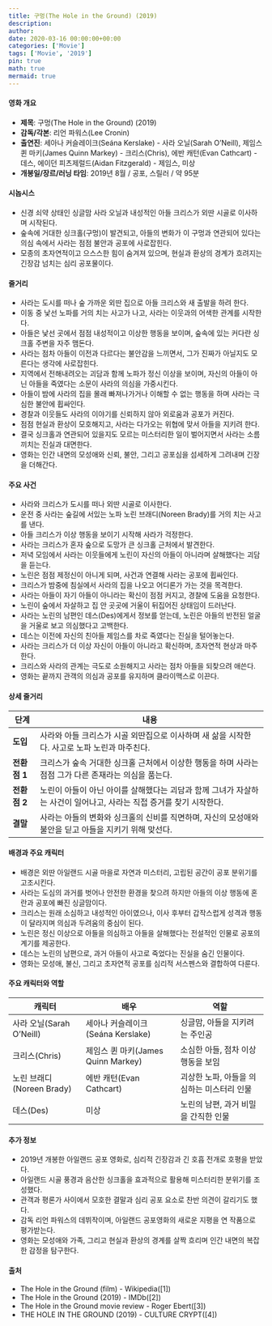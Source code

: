 ```yaml
---
title: 구멍(The Hole in the Ground) (2019)
description: 
author: 
date: 2020-03-16 00:00:00+00:00
categories: ['Movie']
tags: ['Movie', '2019']
pin: true
math: true
mermaid: true
---
```

#### 영화 개요

- **제목**: 구멍(The Hole in the Ground) (2019)  
- **감독/각본**: 리언 파워스(Lee Cronin)  
- **출연진**: 세아나 커슬레이크(Seána Kerslake) - 사라 오닐(Sarah O’Neill), 제임스 퀸 마키(James Quinn Markey) - 크리스(Chris), 에반 캐턴(Evan Cathcart) - 데스, 에이던 피츠제럴드(Aidan Fitzgerald) - 제임스, 미상  
- **개봉일/장르/러닝 타임**: 2019년 8월 / 공포, 스릴러 / 약 95분  

#### 시놉시스

- 신경 쇠약 상태인 싱글맘 사라 오닐과 내성적인 아들 크리스가 외딴 시골로 이사하며 시작된다.  
- 숲속에 거대한 싱크홀(구멍)이 발견되고, 아들의 변화가 이 구멍과 연관되어 있다는 의심 속에서 사라는 점점 불안과 공포에 사로잡힌다.  
- 모종의 초자연적이고 으스스한 힘이 숨겨져 있으며, 현실과 환상의 경계가 흐려지는 긴장감 넘치는 심리 공포물이다.  

#### 줄거리

- 사라는 도시를 떠나 숲 가까운 외딴 집으로 아들 크리스와 새 출발을 하려 한다.  
- 이동 중 낯선 노파를 거의 치는 사고가 나고, 사라는 이웃과의 어색한 관계를 시작한다.  
- 아들은 낯선 곳에서 점점 내성적이고 이상한 행동을 보이며, 숲속에 있는 커다란 싱크홀 주변을 자주 맴돈다.  
- 사라는 점차 아들이 이전과 다르다는 불안감을 느끼면서, 그가 진짜가 아닐지도 모른다는 생각에 사로잡힌다.  
- 지역에서 전해내려오는 괴담과 함께 노파가 정신 이상을 보이며, 자신의 아들이 아닌 아들을 죽였다는 소문이 사라의 의심을 가중시킨다.  
- 아들이 밤에 사라의 집을 몰래 빠져나가거나 이해할 수 없는 행동을 하며 사라는 극심한 불안에 휩싸인다.  
- 경찰과 이웃들도 사라의 이야기를 신뢰하지 않아 외로움과 공포가 커진다.  
- 점점 현실과 환상이 모호해지고, 사라는 다가오는 위협에 맞서 아들을 지키려 한다.  
- 결국 싱크홀과 연관되어 있을지도 모르는 미스터리한 일이 벌어지면서 사라는 소름 끼치는 진실과 대면한다.  
- 영화는 인간 내면의 모성애와 신뢰, 불안, 그리고 공포심을 섬세하게 그려내며 긴장을 더해간다.  

#### 주요 사건

- 사라와 크리스가 도시를 떠나 외딴 시골로 이사한다.  
- 운전 중 사라는 숲길에 서있는 노파 노린 브래디(Noreen Brady)를 거의 치는 사고를 낸다.  
- 아들 크리스가 이상 행동을 보이기 시작해 사라가 걱정한다.  
- 사라는 크리스가 혼자 숲으로 도망가 큰 싱크홀 근처에서 발견한다.  
- 저녁 모임에서 사라는 이웃들에게 노린이 자신의 아들이 아니라며 살해했다는 괴담을 듣는다.  
- 노린은 점점 제정신이 아니게 되며, 사건과 연결해 사라는 공포에 휩싸인다.  
- 크리스가 밤중에 침실에서 사라의 집을 나오고 어디론가 가는 것을 목격한다.  
- 사라는 아들이 자기 아들이 아니라는 확신이 점점 커지고, 경찰에 도움을 요청한다.  
- 노린이 숲에서 자살하고 집 안 곳곳에 거울이 뒤집어진 상태임이 드러난다.  
- 사라는 노린의 남편인 데스(Des)에게서 정보를 얻는데, 노린은 아들의 반전된 얼굴을 거울로 보고 의심했다고 고백한다.  
- 데스는 이전에 자신의 친아들 제임스를 차로 죽였다는 진실을 털어놓는다.  
- 사라는 크리스가 더 이상 자신이 아들이 아니라고 확신하며, 초자연적 현상과 마주한다.  
- 크리스와 사라의 관계는 극도로 소원해지고 사라는 점차 아들을 되찾으려 애쓴다.  
- 영화는 끝까지 관객의 의심과 공포를 유지하며 클라이맥스로 이끈다.  

#### 상세 줄거리

| **단계**      | **내용**                                                                                      |
|--------------|-----------------------------------------------------------------------------------------------|
| **도입**     | 사라와 아들 크리스가 시골 외딴집으로 이사하며 새 삶을 시작한다. 사고로 노파 노린과 마주친다.         |
| **전환점 1** | 크리스가 숲속 거대한 싱크홀 근처에서 이상한 행동을 하며 사라는 점점 그가 다른 존재라는 의심을 품는다.     |
| **전환점 2** | 노린이 아들이 아닌 아이를 살해했다는 괴담과 함께 그녀가 자살하는 사건이 일어나고, 사라는 직접 증거를 찾기 시작한다. |
| **결말**     | 사라는 아들의 변화와 싱크홀의 신비를 직면하며, 자신의 모성애와 불안을 딛고 아들을 지키기 위해 맞선다.    |

#### 배경과 주요 캐릭터

- 배경은 외딴 아일랜드 시골 마을로 자연과 미스터리, 고립된 공간이 공포 분위기를 고조시킨다.  
- 사라는 도심의 과거를 벗어나 안전한 환경을 찾으려 하지만 아들의 이상 행동에 혼란과 공포에 빠진 싱글맘이다.  
- 크리스는 원래 소심하고 내성적인 아이였으나, 이사 후부터 갑작스럽게 성격과 행동이 달라지며 의심과 두려움의 중심이 된다.  
- 노린은 정신 이상으로 아들을 의심하고 아들을 살해했다는 전설적인 인물로 공포의 계기를 제공한다.  
- 데스는 노린의 남편으로, 과거 아들이 사고로 죽었다는 진실을 숨긴 인물이다.  
- 영화는 모성애, 불신, 그리고 초자연적 공포를 심리적 서스펜스와 결합하여 다룬다.  

#### 주요 캐릭터와 역할

| **캐릭터**  | **배우**           | **역할**                          |
|-------------|--------------------|----------------------------------|
| 사라 오닐(Sarah O’Neill) | 세아나 커슬레이크(Seána Kerslake) | 싱글맘, 아들을 지키려는 주인공          |
| 크리스(Chris)             | 제임스 퀸 마키(James Quinn Markey) | 소심한 아들, 점차 이상 행동을 보임       |
| 노린 브래디(Noreen Brady) | 에반 캐턴(Evan Cathcart)           | 괴상한 노파, 아들을 의심하는 미스터리 인물  |
| 데스(Des)                 | 미상                             | 노린의 남편, 과거 비밀을 간직한 인물     |

#### 추가 정보

- 2019년 개봉한 아일랜드 공포 영화로, 심리적 긴장감과 긴 호흡 전개로 호평을 받았다.  
- 아일랜드 시골 풍경과 음산한 싱크홀을 효과적으로 활용해 미스터리한 분위기를 조성했다.  
- 관객과 평론가 사이에서 모호한 결말과 심리 공포 요소로 찬반 의견이 갈리기도 했다.  
- 감독 리언 파워스의 데뷔작이며, 아일랜드 공포영화의 새로운 지평을 연 작품으로 평가받는다.  
- 영화는 모성애와 가족, 그리고 현실과 환상의 경계를 살짝 흐리며 인간 내면의 복잡한 감정을 탐구한다.  

#### 출처

- The Hole in the Ground (film) - Wikipedia([1])  
- The Hole in the Ground (2019) - IMDb([2])  
- The Hole in the Ground movie review - Roger Ebert([3])  
- THE HOLE IN THE GROUND (2019) - CULTURE CRYPT([4])
